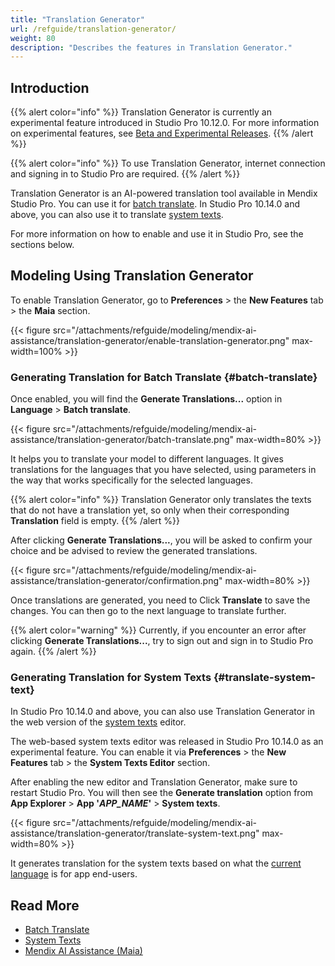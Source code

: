 ```yaml
---
title: "Translation Generator"
url: /refguide/translation-generator/
weight: 80
description: "Describes the features in Translation Generator."
---
```


## Introduction 

{{% alert color="info" %}}
Translation Generator is currently an experimental feature introduced in Studio Pro 10.12.0. For more information on experimental features, see [Beta and Experimental Releases](/releasenotes/beta-features/).
{{% /alert %}}

{{% alert color="info" %}}
To use Translation Generator, internet connection and signing in to Studio Pro are required.
{{% /alert %}}

Translation Generator is an AI-powered translation tool available in Mendix Studio Pro. You can use it for [batch translate](/refguide/batch-translate/). In Studio Pro 10.14.0 and above, you can also use it to translate [system texts](/refguide/system-texts/).

For more information on how to enable and use it in Studio Pro, see the sections below.

## Modeling Using Translation Generator

To enable Translation Generator, go to **Preferences** > the **New Features** tab > the **Maia** section.

{{< figure src="/attachments/refguide/modeling/mendix-ai-assistance/translation-generator/enable-translation-generator.png" max-width=100% >}}

### Generating Translation for Batch Translate {#batch-translate}

Once enabled, you will find the **Generate Translations...** option in **Language** > **Batch translate**. 

{{< figure src="/attachments/refguide/modeling/mendix-ai-assistance/translation-generator/batch-translate.png" max-width=80% >}}

It helps you to translate your model to different languages. It gives translations for the languages that you have selected, using parameters in the way that works specifically for the selected languages.

{{% alert color="info" %}}
Translation Generator only translates the texts that do not have a translation yet, so only when their corresponding **Translation** field is empty.
{{% /alert %}}

After clicking **Generate Translations...**, you will be asked to confirm your choice and be advised to review the generated translations.

{{< figure src="/attachments/refguide/modeling/mendix-ai-assistance/translation-generator/confirmation.png" max-width=80% >}}

Once translations are generated, you need to Click **Translate** to save the changes. You can then go to the next language to translate further.

{{% alert color="warning" %}}
Currently, if you encounter an error after clicking **Generate Translations...**, try to sign out and sign in to Studio Pro again.
{{% /alert %}}

### Generating Translation for System Texts {#translate-system-text}

In Studio Pro 10.14.0 and above, you can also use Translation Generator in the web version of the [system texts](/refguide/system-texts/) editor. 

The web-based system texts editor was released in Studio Pro 10.14.0 as an experimental feature. You can enable it via **Preferences** > the **New Features** tab > the **System Texts Editor** section.

After enabling the new editor and Translation Generator, make sure to restart Studio Pro. You will then see the **Generate translation** option from **App Explorer** > **App '*APP_NAME*'** > **System texts**.

{{< figure src="/attachments/refguide/modeling/mendix-ai-assistance/translation-generator/translate-system-text.png" max-width=80% >}}

It generates translation for the system texts based on what the [current language](/refguide/translatable-texts/#current-language) is for app end-users. 

## Read More

* [Batch Translate](/refguide/batch-translate/)
* [System Texts](/refguide/system-texts/)
* [Mendix AI Assistance (Maia)](/refguide/mendix-ai-assistance/)
